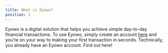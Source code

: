 ```yaml
---
title: What is Eyowo?
position: 1
---
```


Eyowo is a digital solution that helps you achieve simple day-to-day financial transactions. To use Eyowo, simply create an account [here](https://app.eyowo.com/) and you’re on your way to making your first transaction in seconds. Technically, you already have an Eyowo account. Find out here!